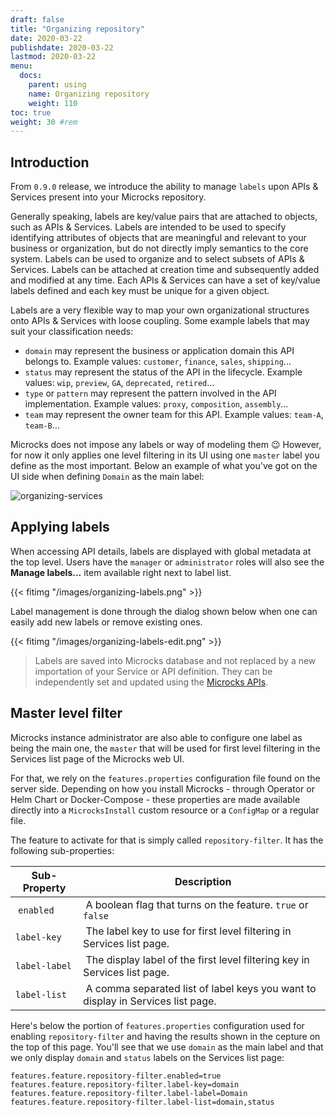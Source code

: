 ```yaml
---
draft: false
title: "Organizing repository"
date: 2020-03-22
publishdate: 2020-03-22
lastmod: 2020-03-22
menu:
  docs:
    parent: using
    name: Organizing repository
    weight: 110
toc: true
weight: 30 #rem
---
```


## Introduction

From `0.9.0` release, we introduce the ability to manage `labels` upon APIs & Services present into your Microcks repository.

Generally speaking, labels are key/value pairs that are attached to objects, such as APIs & Services. Labels are intended to be used to
specify identifying attributes of objects that are meaningful and relevant to your business or organization, but do not directly imply semantics to the core system. Labels can be used to organize and to select subsets of APIs & Services. Labels can be attached at creation time and subsequently added and modified at any time. Each APIs & Services can have a set of key/value labels defined and each key must be unique for a given object.

Labels are a very flexible way to map your own organizational structures onto APIs & Services with loose coupling. Some example labels 
that may suit your classification needs:

* `domain` may represent the business or application domain this API belongs to. Example values: `customer`, `finance`, `sales`, `shipping`...
* `status` may represent the status of the API in the lifecycle. Example values: `wip`, `preview`, `GA`, `deprecated`, `retired`...
* `type` or `pattern` may represent the pattern involved in the API implementation. Example values: `proxy`, `composition`, `assembly`...
* `team` may represent the owner team for this API. Example values: `team-A`, `team-B`...

Microcks does not impose any labels or way of modeling them 😉 However, for now it only applies one level filtering in its UI using one `master` label you define as the most important. Below an example of what you've got on the UI side when defining `Domain` as the main label:

![organizing-services](/images/organizing-services.png)

## Applying labels

When accessing API details, labels are displayed with global metadata at the top level. Users have the `manager` or `administrator` roles will also see the **Manage labels...**  item available right next to label list.

{{< fitimg "/images/organizing-labels.png" >}}

Label management is done through the dialog shown below when one can easily add new labels or remove existing ones.

{{< fitimg "/images/organizing-labels-edit.png" >}}

> Labels are saved into Microcks database and not replaced by a new importation of your Service or API definition. They can be independently set and updated using the [Microcks APIs](/documentation/using/automating/api).

## Master level filter

Microcks instance administrator are also able to configure one label as being the main one, the `master` that will be used for first level filtering in the Services list page of the Microcks web UI.

For that, we rely on the `features.properties` configuration file found on the server side. Depending on how you install Microcks - through Operator or Helm Chart or Docker-Compose - these properties are made available directly into a `MicrocksInstall` custom resource or a `ConfigMap` or a regular file.

The feature to activate for that is simply called `repository-filter`. It has the following sub-properties:

| Sub-Property | Description |
| ---------- | ----------------- |
| `enabled` | A boolean flag that turns on the feature. `true` or `false` |
| `label-key` | The label key to use for first level filtering in Services list page. |
| `label-label` | The display label of the first level filtering key in Services list page.|
| `label-list` | A comma separated list of label keys you want to display in Services list page. |

Here's below the portion of `features.properties` configuration used for enabling `repository-filter` and having the results shown in the cepture on the top of this page. You'll see that we use `domain` as the main label and that we only display `domain` and `status` labels on the Services list page:

```properties
features.feature.repository-filter.enabled=true
features.feature.repository-filter.label-key=domain
features.feature.repository-filter.label-label=Domain
features.feature.repository-filter.label-list=domain,status
```